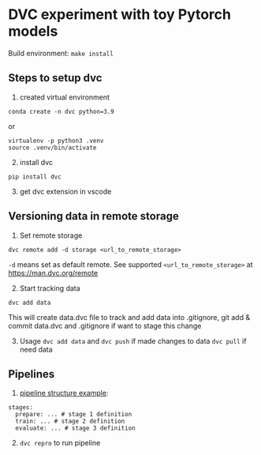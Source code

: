 # DVC experiment with toy Pytorch models

Build environment: `make install`

## Steps to setup dvc
1. created virtual environment
```
conda create -n dvc python=3.9
```

or

```
virtualenv -p python3 .venv
source .venv/bin/activate
```

2. install dvc
```
pip install dvc
```
3. get dvc extension in vscode

## Versioning data in remote storage
1. Set remote storage
```
dvc remote add -d storage <url_to_remote_storage>
```

`-d` means set as default remote. See supported `<url_to_remote_storage>` at <https://man.dvc.org/remote>

2. Start tracking data
```
dvc add data
```

This will create data.dvc file to track and add data into .gitignore, git add & commit data.dvc and .gitignore if want to stage this change

3. Usage
`dvc add data` and `dvc push` if made changes to data
`dvc pull` if need data

## Pipelines
1. [pipeline structure example](https://dvc.org/doc/user-guide/pipelines/defining-pipelines):
```
stages:
  prepare: ... # stage 1 definition
  train: ... # stage 2 definition
  evaluate: ... # stage 3 definition
```
2. `dvc repro` to run pipeline
